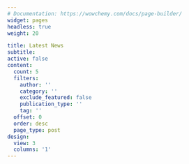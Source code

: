```yaml
---
# Documentation: https://wowchemy.com/docs/page-builder/
widget: pages
headless: true
weight: 20

title: Latest News
subtitle:
active: false
content:
  count: 5
  filters:
    author: ''
    category: ''
    exclude_featured: false
    publication_type: ''
    tag: ''
  offset: 0
  order: desc
  page_type: post
design:
  view: 3
  columns: '1'
---
```

